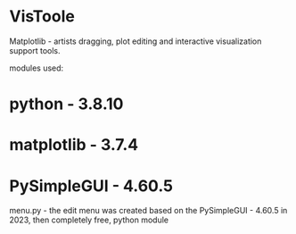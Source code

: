 # VisToole
Matplotlib - artists dragging, plot editing and interactive visualization support tools.

modules used:
#   python      - 3.8.10                            #
#   matplotlib  - 3.7.4                             #
#   PySimpleGUI - 4.60.5                            #

menu.py - the edit menu was created based on the PySimpleGUI - 4.60.5 in 2023, 
then completely free, python module
